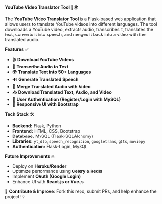  **YouTube Video Translator Tool** 🎥🌍  

The **YouTube Video Translator Tool** is a Flask-based web application that allows users to translate YouTube videos into different languages. The tool downloads a YouTube video, extracts audio, transcribes it, translates the text, converts it into speech, and merges it back into a video with the translated audio.  

 **Features** ✅  
- 🎬 **Download YouTube Videos**  
- 📝 **Transcribe Audio to Text**  
- 🌍 **Translate Text into 50+ Languages**  
- 🔊 **Generate Translated Speech**  
- 🎥 **Merge Translated Audio with Video**  
- 📥 **Download Translated Text, Audio, and Video**  
- 👤 **User Authentication (Register/Login with MySQL)**  
- 🎨 **Responsive UI with Bootstrap**  

 **Tech Stack** 🛠  
- **Backend:** Flask, Python  
- **Frontend:** HTML, CSS, Bootstrap  
- **Database:** MySQL (Flask-SQLAlchemy)  
- **Libraries:** `yt_dlp`, `speech_recognition`, `googletrans`, `gtts`, `moviepy`  
- **Authentication:** Flask-Login, MySQL  

**Future Improvements** 🔥  
- Deploy on **Heroku/Render**  
- Optimize performance using **Celery & Redis**  
- Implement **OAuth (Google Login)**  
- Enhance UI with **React.js or Vue.js**  

🚀 **Contribute & Improve**: Fork this repo, submit PRs, and help enhance the project! 💡  
